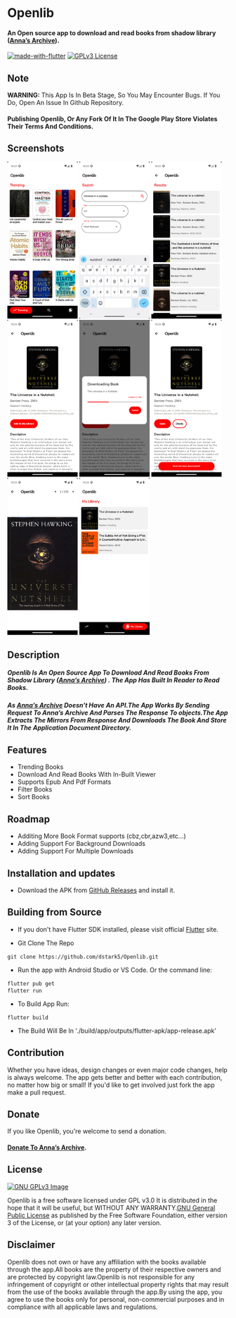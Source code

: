 
# Openlib
#### An Open source app to download and read books from shadow library ([Anna’s Archive](https://annas-archive.org/)).

[![made-with-flutter](https://img.shields.io/badge/Made%20with-Flutter-4361ee.svg)](https://flutter.dev/)  [![GPLv3 License](https://img.shields.io/badge/License-GPL%20v3-e63946.svg)](https://opensource.org/licenses/)


## Note

**WARNING:** This App Is In Beta Stage, So You May Encounter Bugs. If You Do, Open An Issue In Github Repository.

#### Publishing Openlib, Or Any Fork Of It In The Google Play Store Violates Their Terms And Conditions.


## Screenshots

[<img src="screenshots/Screenshot_1.png" width=160>](screenshots/Screenshot_1.png)
[<img src="screenshots/Screenshot_2.png" width=160>](screenshots/Screenshot_2.png)
[<img src="screenshots/Screenshot_3.png" width=160>](screenshots/Screenshot_3.png)
[<img src="screenshots/Screenshot_4.png" width=160>](screenshots/Screenshot_4.png)
[<img src="screenshots/Screenshot_5.png" width=160>](screenshots/Screenshot_5.png)
[<img src="screenshots/Screenshot_6.png" width=160>](screenshots/Screenshot_6.png)
[<img src="screenshots/Screenshot_7.png" width=160>](screenshots/Screenshot_7.png)
[<img src="screenshots/Screenshot_8.png" width=160>](screenshots/Screenshot_8.png)

## Description
##### Openlib Is An Open Source App To Download And Read Books From Shadow Library ([Anna’s Archive](https://annas-archive.org/)) . The App Has Built In Reader to Read Books.

##### As [Anna’s Archive](https://annas-archive.org/) Doesn't Have An API.The App Works By Sending Request To Anna’s Archive And Parses The Response To objects.The App Extracts The Mirrors From Response And Downloads The Book And Store It In The Application Document Directory.
## Features
-  Trending Books
- Download And Read Books With In-Built Viewer
- Supports Epub And Pdf Formats
- Filter Books
- Sort Books


## Roadmap

- Additing More Book Format supports (cbz,cbr,azw3,etc...)
- Adding Support For Background Downloads
- Adding Support For Multiple Downloads

## Installation and updates
 -  Download the APK from [GitHub Releases](https://github.com/dstark5/Openlib/releases) and install it.

## Building from Source

- If you don't have Flutter SDK installed, please visit official [Flutter](https://flutter.dev) site.

- Git Clone The Repo

```
git clone https://github.com/dstark5/Openlib.git
```

- Run the app with Android Studio or VS Code. Or the command line:

```
flutter pub get
flutter run
```

- To Build App Run:
```
flutter build
```
- The Build Will Be In './build/app/outputs/flutter-apk/app-release.apk'

## Contribution
Whether you have ideas, design changes or even major code changes, help is always welcome. The app gets better and better with each contribution, no matter how big or small! If you'd like to get involved just fork the app make a pull request.

## Donate
If you like Openlib, you're welcome to send a donation.
#### [Donate To Anna’s Archive](https://annas-archive.org/donate?tier=1).

## License
[![GNU GPLv3 Image](https://www.gnu.org/graphics/gplv3-127x51.png)](https://www.gnu.org/licenses/gpl-3.0.en.html)  

Openlib is a free software licensed under GPL v3.0 It is distributed in the hope that it will be useful, but WITHOUT ANY WARRANTY.[GNU General Public License](https://www.gnu.org/licenses/gpl.html) as published by the Free Software Foundation, either version 3 of the License, or (at your option) any later version.



## Disclaimer

Openlib does not own or have any affiliation with the books available through the app.All books are the property of their respective owners and are protected by copyright law.Openlib is not responsible for any infringement of copyright or other intellectual property rights that may result from the use of the books available through the app.By using the app, you agree to use the books only for personal, non-commercial purposes and in compliance with all applicable laws and regulations.
